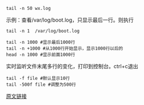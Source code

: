 ```shell
tail -n 50 wx.log
```

示例：查看/var/log/boot.log，只显示最后一行。则执行
```shell
tail -n 1  /var/log/boot.log
```
```shell
tail -n 1000 #显示最后1000行
tail -n +1000 #从1000行开始显示，显示1000行以后的
head -n 1000 #显示前面1000行
```

实时监听文件末尾多行的变化，打印到控制台。ctrl+c退出
```shell
tail -f file #默认显示10行
tail -500f file #调整为500行
```

[原文链接](https://www.cnblogs.com/keta/p/9627227.html)